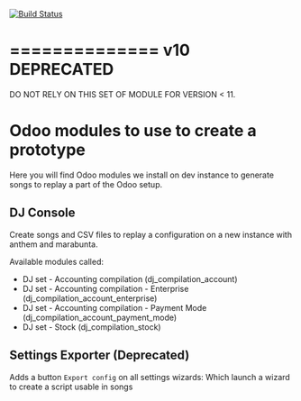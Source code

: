 [![Build Status](https://travis-ci.org/camptocamp/odoo-dj.svg?branch=10.0)](https://travis-ci.org/camptocamp/odoo-dj)


==============
v10 DEPRECATED
==============

DO NOT RELY ON THIS SET OF MODULE FOR VERSION < 11.


Odoo modules to use to create a prototype
=========================================

Here you will find Odoo modules we install on dev instance
to generate songs to replay a part of the Odoo setup.

DJ Console
----------

Create songs and CSV files to replay a configuration on a new instance with anthem and marabunta.

Available modules called:

- DJ set - Accounting compilation (dj_compilation_account)
- DJ set - Accounting compilation - Enterprise (dj_compilation_account_enterprise)
- DJ set - Accounting compilation - Payment Mode (dj_compilation_account_payment_mode)
- DJ set - Stock (dj_compilation_stock)


Settings Exporter (Deprecated)
------------------------------

Adds a button `Export config` on all settings wizards:
Which launch a wizard to create a script usable in songs
